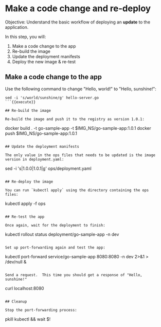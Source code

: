 # Make a code change and re-deploy

Objective:
Understand the basic workflow of deploying an **update** to the application.

In this step, you will:
1. Make a code change to the app
2. Re-build the image
3. Update the deployment manifests
4. Deploy the new image & re-test

## Make a code change to the app

Use the following command to change "Hello, world!" to "Hello, sunshine!":

```
sed -i 's/world/sunshine/g' hello-server.go
```{{execute}}

## Re-build the image

Re-build the image and push it to the registry as version 1.0.1:

```
docker build . -t go-sample-app -t $IMG_NS/go-sample-app:1.0.1
docker push $IMG_NS/go-sample-app:1.0.1
```{{execute}}

## Update the deployment manifests

The only value in the ops files that needs to be updated is the image version in deployment.yaml:

```
sed -i 's|1.0.0|1.0.1|g' ops/deployment.yaml
```{{execute}}

## Re-deploy the image

You can run `kubectl apply` using the directory containing the ops files:

```
kubectl apply -f ops
```{{execute}}

## Re-test the app

Once again, wait for the deployment to finish:

```
kubectl rollout status deployment/go-sample-app -n dev
```{{execute}}

Set up port-forwarding again and test the app:

```
kubectl port-forward service/go-sample-app 8080:8080 -n dev 2>&1 > /dev/null &
```{{execute}}

Send a request.  This time you should get a response of "Hello, sunshine!"

```
curl localhost:8080
```{{execute}}

## Cleanup

Stop the port-forwarding process:

```
pkill kubectl && wait $!
```{{execute}}
